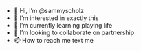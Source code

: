 - 👋 Hi, I’m @sammyscholz
- 👀 I’m interested in exactly this
- 🌱 I’m currently learning playing life
- 💞️ I’m looking to collaborate on partnership
- 📫 How to reach me text me

<!---
sammyscholz/sammyscholz is a ✨ special ✨ repository because its `README.md` (this file) appears on your GitHub profile.
You can click the Preview link to take a look at your changes.
--->
